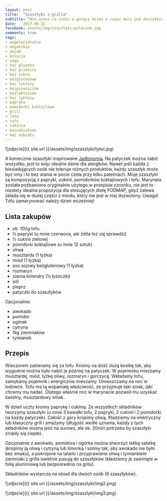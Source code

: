 ```yaml
---
layout: post
title:  "Szaszłyki z grilla"
subtitle: “Nie wiesz co zjeść w gorący dzień a czasu masz pod dostatkiem? Grill!”
date:   2017-06-22
facebook: assets/img/szaszlyki/polecane.jpg
comments: true
tags:
- wegetariańskie
- wegańskie
- obiad
- kolacja
- vege
- bez glutenu
- bez pszenicy
- bez cukru
- bezglutenowe
- bez laktozy
- bezpszeniczne
- bezlaktozowe
- bez laktozy
- papryka
- pomidorki koktajlowe
- grill
- lato
- tofu
- cukinia
- beznabiałowe
- bez nabiału
---
```


![zdjecie]({{ site.url }}/assets/img/szaszlyki/tytul.jpg)


A koniecznie szaszłyki inspirowane [Jadłonomią](http://www.jadlonomia.com/). Na patyczek można nabić wszystko, jest to więc idealne danie dla alergików. Nawet jeśli każda z biesiadujących osób nie toleruje różnych produktów, każdy szaszłyk może być inny i to bez stania w pocie czoła przy kilku patelniach.
Moje szaszłyki są kompozycją z papryki, cukinii, pomidorków koktajlowych i tofu. Marynata została pozbawiona oryginalnie użytego w przepisie czosnku, nie jest to niestety idealna propozycja dla stosujących dietę FODMAP, gdyż zalewa składa się w dużej części z miodu, który nie jest w niej dozwolony.
Uwaga! Tofu zamarynować należy dzień wcześniej!

## Lista zakupów

* ok. 100g tofu
* ½ papryki (u mnie czerwona, ale żółta też się sprawdzi)
* ½ cukinii zielonej
* pomidorki koktajlowe (u mnie 12 sztuk)
* oliwa
* musztarda (1 łyżka)
* miód (1 łyżka)
* sos sojowy bezglutenowy (1 łyżka)
* rozmaryn
* ziarna kolendry (½ łyżeczki)
* sól
* pieprz
* patyczki do szaszłyków

Opcjonalnie:
* awokado
* pomidor
* ogórek
* cytryna
* 1kg ziemniaków
* tymianek

## Przepis

Wieczorem zabieramy się za tofu. Kroimy na dość dużą kostkę tak, aby wygodnie można było nabić je później na patyczek. W pojemniku mieszamy musztardę, miód, łyżkę oliwy, rozmaryn i gorczycę. Wkładamy tofu, zamykamy pojemnik i energicznie mieszamy. Umieszczamy na noc w lodówce.
Tofu ma tą wspaniałą właściwość, że przyjmuje taki smak, jaki chcemy mu nadać. Dlatego właśnie noc w marynacie pozwoli mu uzyskać świetny, musztardowy smak.

W dzień uczty kroimy paprykę i cukinię. Ze wszystkich składników tworzymy szaszłyki (u mnie 3 kawałki tofu, 2 papryki, 2 cukinii i 2 pomidorki na każdy patyczek). Całość z góry kropimy oliwą. Kładziemy na elektryczny lub klasyczny grill i smażymy (długość wedle uznania, każdy z tych składników można jeść na surowo, ale ok. 20min potrzeba by szaszłyki zrobiły się ciepłe).

Opcjonalnie z awokado, pomidora i ogórka można stworzyć lekką sałatkę (kropimy ją oliwą i cytryną lub limonką i solimy tak, aby awokado nie było bez smaku), a pokrojone na talarki i przyprawione oliwą i tymiankiem ziemniaki z grilla świetnie pasują do szaszłyków (kładziemy je zawinięte w folię aluminiową lub bezpośrednio na grilu).

Składników wystarcza na obiad dla dwóch osób (6 szaszłyków).

![zdjecie]({{ site.url }}/assets/img/szaszlyki/img2.png)

![zdjecie]({{ site.url }}/assets/img/szaszlyki/img3.png)
